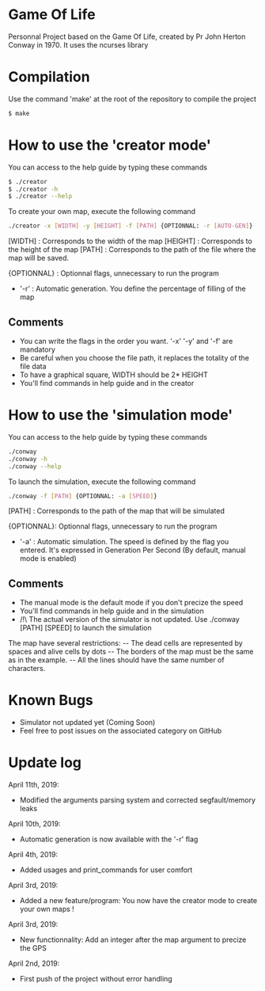 # Game Of Life

Personnal Project based on the Game Of Life, created by Pr John Herton Conway in 1970.
It uses the ncurses library

# Compilation

Use the command 'make' at the root of the repository to compile the project

```sh
$ make
```

# How to use the 'creator mode'

You can access to the help guide by typing these commands
```sh
$ ./creator
$ ./creator -h
$ ./creator --help
```
To create your own map, execute the following command

```sh
./creator -x [WIDTH] -y [HEIGHT] -f [PATH] {OPTIONNAL: -r [AUTO-GEN]}
```
[WIDTH] : Corresponds to the width of the map
[HEIGHT] : Corresponds to the height of the map
[PATH] : Corresponds to the path of the file where the map will be saved.

{OPTIONNAL} : Optionnal flags, unnecessary to run the program
- '-r' : Automatic generation. You define the percentage of filling of the map 

## Comments
- You can write the flags in the order you want. '-x' '-y' and '-f' are mandatory
- Be careful when you choose the file path, it replaces the totality of the file data
- To have a graphical square, WIDTH should be 2* HEIGHT
- You'll find commands in help guide and in the creator

# How to use the 'simulation mode'

You can access  to the help guide by typing these commands

```sh
./conway
./conway -h
./conway --help
```

To launch the simulation, execute the following command
```sh
./conway -f [PATH] {OPTIONNAL: -a [SPEED]}
```
[PATH] : Corresponds to the path of the map that will be simulated

{OPTIONNAL}: Optionnal flags, unnecessary to run the program
- '-a' : Automatic simulation. The speed is defined by the flag you entered. It's expressed in Generation Per Second (By default, manual mode is enabled)

## Comments
- The manual mode is the default mode if you don't precize the speed
- You'll find commands in help guide and in the simulation
- /!\ The actual version of the simulator is not updated. Use ./conway [PATH] [SPEED] to launch the simulation

The map have several restrictions:
-- The dead cells are represented by spaces and alive cells by dots
-- The borders of the map must be the same as in the example.
-- All the lines should have the same number of characters.

# Known Bugs

- Simulator not updated yet (Coming Soon)
- Feel free to post issues on the associated category on GitHub

# Update log

April 11th, 2019:
- Modified the arguments parsing system and corrected segfault/memory leaks

April 10th, 2019:
- Automatic generation is now available with the '-r' flag

April 4th, 2019:
- Added usages and print_commands for user comfort

April 3rd, 2019:
- Added a new feature/program: You now have the creator mode to create your own maps !


April 3rd, 2019:
- New functionnality: Add an integer after the map argument to precize the GPS

April 2nd, 2019:
- First push of the project without error handling


